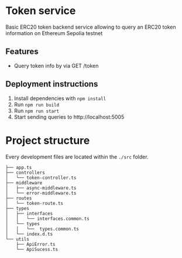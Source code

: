 # Token service
Basic ERC20 token backend service allowing to query an ERC20 token information on Ethereum Sepolia testnet

## Features
- Query token info by via GET /token

## Deployment instructions
1. Install dependencies with ```npm install```
2. Run ```npm run build```
3. Run ```npm run start```
4. Start sending queries to http://localhost:5005

# Project structure
Every development files are located within the ```./src``` folder. 

```
├── app.ts
├── controllers
│   └── token-controller.ts
├── middleware
│   ├── async-middleware.ts
│   └── error-middleware.ts
├── routes
│   └── token-route.ts
├── types
│   ├── interfaces
│   │   └── interfaces.common.ts
│   └── types
│   │   └──  types.common.ts
│   └── index.d.ts
└── utils
    ├── ApiError.ts
    └── ApiSucess.ts
```